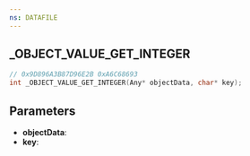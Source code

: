 ```yaml
---
ns: DATAFILE
---
```

## _OBJECT_VALUE_GET_INTEGER

```c
// 0x9D896A3B87D96E2B 0xA6C68693
int _OBJECT_VALUE_GET_INTEGER(Any* objectData, char* key);
```

## Parameters
* **objectData**:
* **key**:
